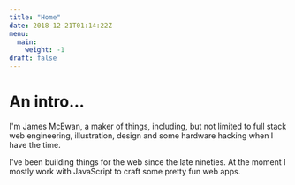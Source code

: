 ```yaml
---
title: "Home"
date: 2018-12-21T01:14:22Z
menu:
  main:
    weight: -1
draft: false
---
```


# An intro...

I'm James McEwan, a maker of things, including, but not limited to full stack web engineering, illustration, design and some hardware hacking when I have the time.

I've been building things for the web since the late nineties. At the moment I mostly work with JavaScript to craft some pretty fun web apps.
